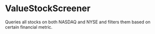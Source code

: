 # ValueStockScreener
Queries all stocks on both NASDAQ and NYSE and filters them based on certain financial metric. 
